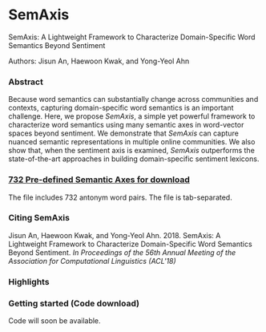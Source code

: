 # SemAxis
SemAxis: A Lightweight Framework to Characterize Domain-Specific Word Semantics Beyond Sentiment

Authors: Jisun An, Haewoon Kwak, and Yong-Yeol Ahn

### Abstract
Because word semantics can substantially change across communities and contexts, capturing domain-specific word semantics is an important challenge. 
Here, we propose *SemAxis*, a simple yet powerful framework to characterize word semantics using many semantic axes in word-vector spaces beyond sentiment. We demonstrate that *SemAxis* can capture nuanced semantic representations in multiple online communities. We also show that, when the sentiment axis is examined, *SemAxis* outperforms the state-of-the-art approaches in building domain-specific sentiment lexicons. 


### [732 Pre-defined Semantic Axes for download](https://github.com/ghdi6758/SemAxis/axes/732_semaxis_axes.txt)

The file includes 732 antonym word pairs.
The file is tab-separated. 


### Citing SemAxis
Jisun An, Haewoon Kwak, and Yong-Yeol Ahn. 2018. SemAxis: A Lightweight Framework to Characterize Domain-Specific Word Semantics Beyond Sentiment. *In Proceedings of the 56th Annual Meeting of the Association for Computational Linguistics (ACL'18)*


### Highlights




### Getting started (Code download)

Code will soon be available. 


